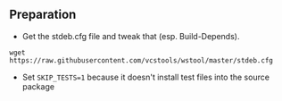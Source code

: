 ## Preparation

* Get the stdeb.cfg file and tweak that (esp. Build-Depends).

```
wget https://raw.githubusercontent.com/vcstools/wstool/master/stdeb.cfg
```

* Set `SKIP_TESTS=1` because it doesn't install test files into the source package

